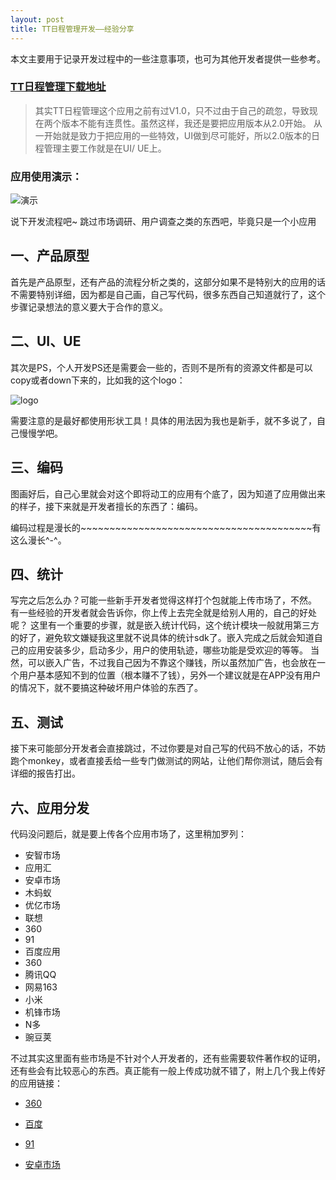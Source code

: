 ```yaml
---
layout: post
title: TT日程管理开发——经验分享
---
```


本文主要用于记录开发过程中的一些注意事项，也可为其他开发者提供一些参考。

### [TT日程管理下载地址](http://openbox.mobilem.360.cn/index/d/sid/2423472)

> 其实TT日程管理这个应用之前有过V1.0，只不过由于自己的疏忽，导致现在两个版本不能有连贯性。虽然这样，我还是要把应用版本从2.0开始。
从一开始就是致力于把应用的一些特效，UI做到尽可能好，所以2.0版本的日程管理主要工作就是在UI/ UE上。

### 应用使用演示：

![演示][2]

说下开发流程吧~
跳过市场调研、用户调查之类的东西吧，毕竟只是一个小应用

## 一、产品原型

首先是产品原型，还有产品的流程分析之类的，这部分如果不是特别大的应用的话不需要特别详细，因为都是自己画，自己写代码，很多东西自己知道就行了，这个步骤记录想法的意义要大于合作的意义。

## 二、UI、UE

其次是PS，个人开发PS还是需要会一些的，否则不是所有的资源文件都是可以copy或者down下来的，比如我的这个logo：

![logo][1]

需要注意的是最好都使用形状工具！具体的用法因为我也是新手，就不多说了，自己慢慢学吧。

## 三、编码

图画好后，自己心里就会对这个即将动工的应用有个底了，因为知道了应用做出来的样子，接下来就是开发者擅长的东西了：编码。

编码过程是漫长的~~~~~~~~~~~~~~~~~~~~~~~~~~~~~~~~~~~~~~~~有这么漫长^-^。

## 四、统计

写完之后怎么办？可能一些新手开发者觉得这样打个包就能上传市场了，不然。
有一些经验的开发者就会告诉你，你上传上去完全就是给别人用的，自己的好处呢？
这里有一个重要的步骤，就是嵌入统计代码，这个统计模块一般就用第三方的好了，避免软文嫌疑我这里就不说具体的统计sdk了。嵌入完成之后就会知道自己的应用安装多少，启动多少，用户的使用轨迹，哪些功能是受欢迎的等等。
当然，可以嵌入广告，不过我自己因为不靠这个赚钱，所以虽然加广告，也会放在一个用户基本感知不到的位置（根本赚不了钱），另外一个建议就是在APP没有用户的情况下，就不要搞这种破坏用户体验的东西了。

## 五、测试

接下来可能部分开发者会直接跳过，不过你要是对自己写的代码不放心的话，不妨跑个monkey，或者直接丢给一些专门做测试的网站，让他们帮你测试，随后会有详细的报告打出。

## 六、应用分发

代码没问题后，就是要上传各个应用市场了，这里稍加罗列：

- 安智市场
- 应用汇
- 安卓市场
- 木蚂蚁
- 优亿市场
- 联想
- 360
- 91
- 百度应用
- 360
- 腾讯QQ
- 网易163
- 小米
- 机锋市场
- N多
- 豌豆荚

不过其实这里面有些市场是不针对个人开发者的，还有些需要软件著作权的证明，还有些会有比较恶心的东西。真正能有一般上传成功就不错了，附上几个我上传好的应用链接：

- [360](http://zhushou.360.cn/detail/index/soft_id/2423472)
- [百度](http://shouji.baidu.com/software/item?docid=7338230&from=as)&nbsp;
- [91](http://apk.91.com/Soft/Android/com.tt.timeline-2-timeline_2.0_20141220_release.html)
- [安卓市场](http://apk.hiapk.com/appinfo/com.tt.timeline/2)


  [1]: http://git.oschina.net/cocobaby/kyson_public_log/raw/master/hikyson.cn/TT%E6%97%A5%E7%A8%8B%E7%AE%A1%E7%90%86V2.0%E5%BC%80%E5%8F%91%E7%B3%BB%E5%88%971%E2%80%94%E2%80%94%E7%BB%8F%E9%AA%8C%E5%88%86%E4%BA%AB/tl_logo.png
  [2]: http://git.oschina.net/cocobaby/kyson_public_log/raw/master/hikyson.cn/TT%E6%97%A5%E7%A8%8B%E7%AE%A1%E7%90%86V2.0%E5%BC%80%E5%8F%91%E7%B3%BB%E5%88%971%E2%80%94%E2%80%94%E7%BB%8F%E9%AA%8C%E5%88%86%E4%BA%AB/tl_2.0_showcase.gif